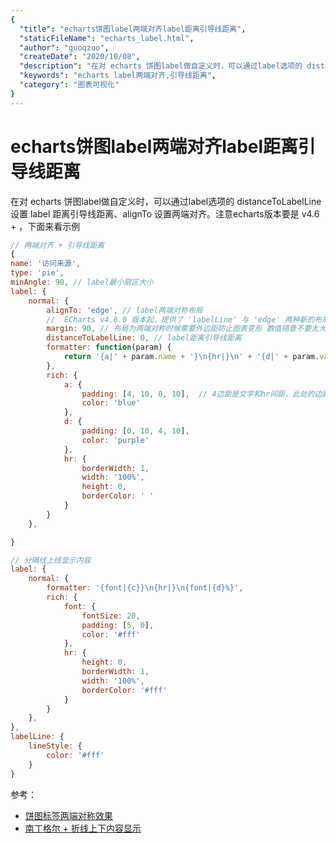 ```yaml
---
{
  "title": "echarts饼图label两端对齐label距离引导线距离",
  "staticFileName": "echarts_label.html",
  "author": "guoqzuo",
  "createDate": "2020/10/08",
  "description": "在对 echarts 饼图label做自定义时，可以通过label选项的 distanceToLabelLine 设置 label 距离引导线距离、alignTo 设置两端对齐。注意echarts版本要是 v4.6 + ，下面来看示例",
  "keywords": "echarts label两端对齐,引导线距离",
  "category": "图表可视化"
}
---
```


# echarts饼图label两端对齐label距离引导线距离

在对 echarts 饼图label做自定义时，可以通过label选项的 distanceToLabelLine 设置 label 距离引导线距离、alignTo 设置两端对齐。注意echarts版本要是 v4.6 + ，下面来看示例

```js
// 两端对齐 + 引导线距离
{
name: '访问来源',
type: 'pie',
minAngle: 90, // label最小扇区大小
label: {
    normal: {
        alignTo: 'edge', // label两端对称布局
        //  ECharts v4.6.0 版本起，提供了 'labelLine' 与 'edge' 两种新的布局方式
        margin: 90, // 布局为两端对称时候需要外边距防止图表变形 数值随意不要太大
        distanceToLabelLine: 0, // label距离引导线距离
        formatter: function(param) {
            return '{a|' + param.name + '}\n{hr|}\n' + '{d|' + param.value + '}';
        },
        rich: {
            a: {
                padding: [4, 10, 0, 10],  // 4边距是文字和hr间距，此处的边距10用于解决label和引导线有间距问题
                color: 'blue'
            },
            d: {
                padding: [0, 10, 4, 10],
                color: 'purple'
            },
            hr: {
                borderWidth: 1,
                width: '100%',
                height: 0,
                borderColor: ' '
            }
        }
    },

}

// 分隔线上线显示内容 
label: {
    normal: {
        formatter: '{font|{c}}\n{hr|}\n{font|{d}%}',
        rich: {
            font: {
                fontSize: 20,
                padding: [5, 0],
                color: '#fff'
            },
            hr: {
                height: 0,
                borderWidth: 1,
                width: '100%',
                borderColor: '#fff'
            }
        }
    },
},
labelLine: {
    lineStyle: {
        color: '#fff'
    }
}
```

参考：
- [饼图标签两端对称效果](https://gallery.echartsjs.com/editor.html?c=x1TVKFGtZ1)
- [南丁格尔 + 折线上下内容显示](https://gallery.echartsjs.com/editor.html?c=xtv96q-x7e)
